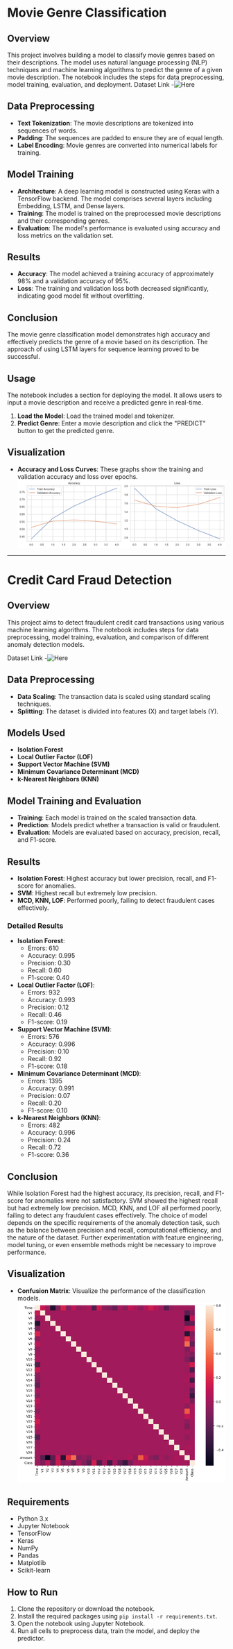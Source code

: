 # Movie Genre Classification

## Overview
This project involves building a model to classify movie genres based on their descriptions. The model uses natural language processing (NLP) techniques and machine learning algorithms to predict the genre of a given movie description. The notebook includes the steps for data preprocessing, model training, evaluation, and deployment.
Dataset Link -![Here](https://www.kaggle.com/datasets/hijest/genre-classification-dataset-imdb)
## Data Preprocessing
- **Text Tokenization**: The movie descriptions are tokenized into sequences of words.
- **Padding**: The sequences are padded to ensure they are of equal length.
- **Label Encoding**: Movie genres are converted into numerical labels for training.

## Model Training
- **Architecture**: A deep learning model is constructed using Keras with a TensorFlow backend. The model comprises several layers including Embedding, LSTM, and Dense layers.
- **Training**: The model is trained on the preprocessed movie descriptions and their corresponding genres.
- **Evaluation**: The model's performance is evaluated using accuracy and loss metrics on the validation set.

## Results
- **Accuracy**: The model achieved a training accuracy of approximately 98% and a validation accuracy of 95%.
- **Loss**: The training and validation loss both decreased significantly, indicating good model fit without overfitting.

## Conclusion
The movie genre classification model demonstrates high accuracy and effectively predicts the genre of a movie based on its description. The approach of using LSTM layers for sequence learning proved to be successful.

## Usage
The notebook includes a section for deploying the model. It allows users to input a movie description and receive a predicted genre in real-time.

1. **Load the Model**: Load the trained model and tokenizer.
2. **Predict Genre**: Enter a movie description and click the "PREDICT" button to get the predicted genre.

## Visualization
- **Accuracy and Loss Curves**: These graphs show the training and validation accuracy and loss over epochs.
![alt text](Images/Accuracy.png)

---

# Credit Card Fraud Detection

## Overview
This project aims to detect fraudulent credit card transactions using various machine learning algorithms. The notebook includes steps for data preprocessing, model training, evaluation, and comparison of different anomaly detection models.

Dataset Link -![Here](https://www.kaggle.com/datasets/mlg-ulb/creditcardfraud)

## Data Preprocessing
- **Data Scaling**: The transaction data is scaled using standard scaling techniques.
- **Splitting**: The dataset is divided into features (X) and target labels (Y).

## Models Used
- **Isolation Forest**
- **Local Outlier Factor (LOF)**
- **Support Vector Machine (SVM)**
- **Minimum Covariance Determinant (MCD)**
- **k-Nearest Neighbors (KNN)**

## Model Training and Evaluation
- **Training**: Each model is trained on the scaled transaction data.
- **Prediction**: Models predict whether a transaction is valid or fraudulent.
- **Evaluation**: Models are evaluated based on accuracy, precision, recall, and F1-score.

## Results
- **Isolation Forest**: Highest accuracy but lower precision, recall, and F1-score for anomalies.
- **SVM**: Highest recall but extremely low precision.
- **MCD, KNN, LOF**: Performed poorly, failing to detect fraudulent cases effectively.

### Detailed Results
- **Isolation Forest**: 
  - Errors: 610
  - Accuracy: 0.995
  - Precision: 0.30
  - Recall: 0.60
  - F1-score: 0.40
- **Local Outlier Factor (LOF)**:
  - Errors: 932
  - Accuracy: 0.993
  - Precision: 0.12
  - Recall: 0.46
  - F1-score: 0.19
- **Support Vector Machine (SVM)**:
  - Errors: 576
  - Accuracy: 0.996
  - Precision: 0.10
  - Recall: 0.92
  - F1-score: 0.18
- **Minimum Covariance Determinant (MCD)**:
  - Errors: 1395
  - Accuracy: 0.991
  - Precision: 0.07
  - Recall: 0.20
  - F1-score: 0.10
- **k-Nearest Neighbors (KNN)**:
  - Errors: 482
  - Accuracy: 0.996
  - Precision: 0.24
  - Recall: 0.72
  - F1-score: 0.36

## Conclusion
While Isolation Forest had the highest accuracy, its precision, recall, and F1-score for anomalies were not satisfactory. SVM showed the highest recall but had extremely low precision. MCD, KNN, and LOF all performed poorly, failing to detect any fraudulent cases effectively. The choice of model depends on the specific requirements of the anomaly detection task, such as the balance between precision and recall, computational efficiency, and the nature of the dataset. Further experimentation with feature engineering, model tuning, or even ensemble methods might be necessary to improve performance.

## Visualization
- **Confusion Matrix**: Visualize the performance of the classification models.
![alt text](Images/Matrix.png)

## Requirements
- Python 3.x
- Jupyter Notebook
- TensorFlow
- Keras
- NumPy
- Pandas
- Matplotlib
- Scikit-learn

## How to Run
1. Clone the repository or download the notebook.
2. Install the required packages using `pip install -r requirements.txt`.
3. Open the notebook using Jupyter Notebook.
4. Run all cells to preprocess data, train the model, and deploy the predictor.
